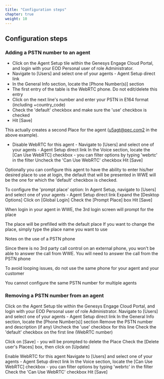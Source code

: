 ```yaml
---
title: "Configuration steps"
chapter: true
weight: 10
---
```


## Configuration steps

### Adding a PSTN number to an agent

- Click on the Agent Setup tile within the Genesys Engage Cloud Portal, and login with your EOD Personal user of role Administrator. 
- Navigate to [Users] and select one of your agents - Agent Setup direct link
- In the General Info section, locate the [Phone Number(s)] section
- The first entry of the table is the WebRTC phone. Do not edit/delete this entry
- Click on the next line's number and enter your PSTN in E164 format (including +country_code)
- Check the 'default' checkbox and make sure the 'use' checkbox is checked
- Hit [Save]
 


This actually creates a second Place for the agent (u5agt@pec.com2 in the above example).

- Disable WebRTC for this agent
       - Navigate to [Users] and select one of your agents - Agent Setup direct link
In the Voice section, locate the [Can Use WebRTC] checkbox - you can filter options by typing 'webrtc' in the filter
Uncheck the 'Can Use WebRTC' checkbox
Hit [Save]

Optionally you can configure this agent to have the ability to enter his/her desired place to use at login, the default that will be presented in WWE will be the one for which the 'default' checkbox is checked.

To configure  the 'prompt place' option:
In Agent Setup, navigate to [Users] and select one of your agents - Agent Setup direct link
Expand the [Desktop Options] 
Click on [Global Login]
Check the [Prompt Place] box
Hit [Save]




When login in your agent in WWE, the 3rd login screen will prompt for the place

The place will be prefilled with the default place
If you want to change the place, simply type the place name you want to use



Notes on the use of a PSTN phone

Since there is no 3rd party call control on an external phone, you won't be able to answer the call from WWE. You will need to answer the call from the PSTN phone

To avoid looping issues, do not use the same phone for your agent and your customer

You cannot configure the same PSTN number for multiple agents

### Removing a PSTN number from an agent

Click on the Agent Setup tile within the Genesys Engage Cloud Portal, and login with your EOD Personal user of role Administrator. 
Navigate to [Users] and select one of your agents - Agent Setup direct link
In the General Info section, locate the [Phone Number(s)] section
Remove the PSTN number and description (if any)
Uncheck the 'use' checkbox for this line
Check the 'default' checkbox on the first line (WebRTC number)


Click on [Save] - you will be prompted to delete the Place
Check the [Delete user's Places] box, then click on [Update]



Enable WebRTC for this agent
Navigate to [Users] and select one of your agents - Agent Setup direct link
In the Voice section, locate the [Can Use WebRTC] checkbox - you can filter options by typing 'webrtc' in the filter
Check the 'Can Use WebRTC' checkbox
Hit [Save]


